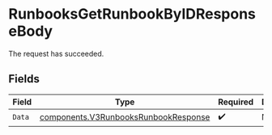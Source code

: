 # RunbooksGetRunbookByIDResponseBody

The request has succeeded.


## Fields

| Field                                                                                        | Type                                                                                         | Required                                                                                     | Description                                                                                  |
| -------------------------------------------------------------------------------------------- | -------------------------------------------------------------------------------------------- | -------------------------------------------------------------------------------------------- | -------------------------------------------------------------------------------------------- |
| `Data`                                                                                       | [components.V3RunbooksRunbookResponse](../../models/components/v3runbooksrunbookresponse.md) | :heavy_check_mark:                                                                           | N/A                                                                                          |
